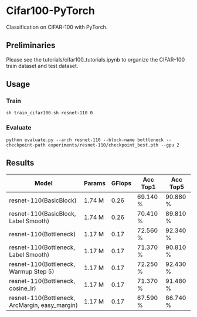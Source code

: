 # Cifar100-PyTorch
Classification on CIFAR-100 with PyTorch.

## Preliminaries
Please see the tutorials/cifar100_tutorials.ipynb to organize the CIFAR-100 train dataset and test dataset.

## Usage
### Train 
```shell
sh train_cifar100.sh resnet-110 0
```

### Evaluate
```shell
python evaluate.py --arch resnet-110 --block-name bottleneck --checkpoint-path experiments/resnet-110/checkpoint_best.pth --gpu 2
```

## Results
|                   Model                        |      Params    |     GFlops     |    Acc Top1   |    Acc Top5    |
| ---------------------------------------------- | -------------- | -------------- | ------------- | -------------- |
| resnet-110(BasicBlock)                         |      1.74 M    |      0.26      |    69.140 %   |    90.880 %    |
| resnet-110(BasicBlock, Label Smooth)           |      1.74 M    |      0.26      |    70.410 %   |    89.810 %    |
| resnet-110(Bottleneck)                         |      1.17 M    |      0.17      |    72.560 %   |    92.340 %    |
| resnet-110(Bottleneck, Label Smooth)           |      1.17 M    |      0.17      |    71.370 %   |    90.810 %    |
| resnet-110(Bottleneck, Warmup Step 5)          |      1.17 M    |      0.17      |    72.250 %   |    92.430 %    |
| resnet-110(Bottleneck, cosine_lr)              |      1.17 M    |      0.17      |    71.370 %   |    91.480 %    |
| resnet-110(Bottleneck, ArcMargin, easy_margin) |      1.17 M    |      0.17      |    67.590 %   |    86.740 %    |
